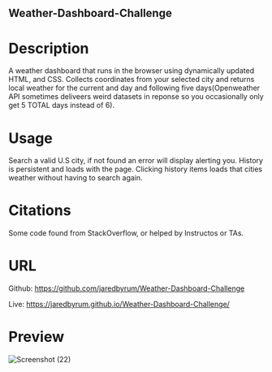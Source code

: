 ## Weather-Dashboard-Challenge

# Description
 A weather dashboard that runs in the browser using dynamically updated HTML, and CSS. Collects coordinates from your selected city and returns local weather for the current and day and following five days(Openweather API sometimes deliveers weird datasets in reponse so you occasionally only get 5 TOTAL days instead of 6).

 # Usage
 Search a valid U.S city, if not found an error will display alerting you. History is persistent and loads with the page. Clicking history items loads that cities weather without having to search again.

 # Citations
 Some code found from StackOverflow, or helped by Instructos or TAs.

 # URL 
 Github: https://github.com/jaredbyrum/Weather-Dashboard-Challenge

 Live: https://jaredbyrum.github.io/Weather-Dashboard-Challenge/

 # Preview 
 
![Screenshot (22)](https://github.com/jaredbyrum/Weather-Dashboard-Challenge/assets/141647333/a8c893c0-6ffb-477f-9b13-9e4e388bcc7b)
